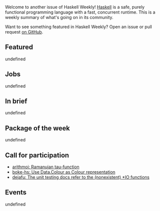 <!-- 2018-06-14 unpublished -->

Welcome to another issue of Haskell Weekly!
[Haskell](https://haskell-lang.org) is a safe, purely functional programming language with a fast, concurrent runtime.
This is a weekly summary of what's going on in its community.

Want to see something featured in Haskell Weekly?
Open an issue or pull request [on GitHub](https://github.com/haskellweekly/haskellweekly.github.io).

## Featured

undefined

## Jobs

undefined

## In brief

undefined

## Package of the week

undefined

## Call for participation

-   [arithmoi: Ramanujan tau-function](https://github.com/cartazio/arithmoi/issues/106)
-   [boke-hs: Use Data.Colour as Colour representation](https://github.com/ahaym/boke-hs/issues/5)
-   [dejafu: The unit testing docs refer to the (nonexistent) *IO functions](https://github.com/barrucadu/dejafu/issues/269)

## Events

undefined

